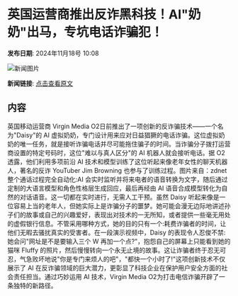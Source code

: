 # 英国运营商推出反诈黑科技！AI"奶奶"出马，专坑电话诈骗犯！

**发布日期**: 2024年11月18号 10:08

![新闻图片](https://upload.chinaz.com/2024/1118/6386752124806612884952824.png)

**新闻链接**: [点击查看原文](https://www.aibase.com/zh/news/13288)

## 内容

英国移动运营商 Virgin Media O2日前推出了一项创新的反诈骗技术——一个名为"Daisy"的 AI 虚拟奶奶，专门设计用来应对日益猖獗的电话诈骗。这位虚拟奶奶的唯一任务，就是接听诈骗电话并尽可能拖住骗子的时间。当诈骗分子拨打运营商设置的特定号码时，这位"难以与真人区分"的 AI 机器人就会接听电话。据 O2透露，他们利用多项前沿 AI 技术和模型训练了这位听起来像老年女性的聊天机器人，著名的反诈 YouTuber Jim Browning 也参与了训练过程。图片来自：zdnet整个通话过程完全自动化:AI 会实时监听并将来电者的语音转换为文字，随后通过定制的大语言模型和角色性格层生成回应，最后再经由 AI 语音合成模型转化为自然的对话语音。这一切都在实时进行，无需人工干预。虽然 Daisy 听起来像是一位容易上当的老年人，但她实际上是诈骗分子的噩梦。她可能会漫无边际地讲述孙子们的故事或自己的兴趣爱好，表现出对技术的一无所知，或者提供一些毫无用处的虚假银行信息。不管采用哪种方式，她的目的只有一个:耗费诈骗者的时间，让他们无暇去骚扰真实的受害者。在一段演示视频中，Daisy 的表现令人忍俊不禁:她会问"网址是不是要输入三个 W 再加一个点?"，抱怨自己的屏幕上只能看到她的猫咪 Fluffy 的照片，然后慢慢转向一个永无止境的故事。这让诈骗者终于忍无可忍，气急败坏地说"你是专门来烦人的吧"，"都快一个小时了!"这项创新技术不仅展示了 AI 在反诈骗领域的巨大潜力，更彰显了科技企业在保护用户安全方面的社会责任担当。通过巧妙运用 AI 技术，Virgin Media O2为打击电信诈骗开辟了一条独特的新路径。

